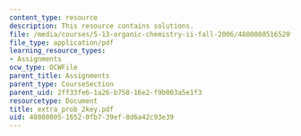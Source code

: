 ```yaml
---
content_type: resource
description: This resource contains solutions.
file: /media/courses/5-13-organic-chemistry-ii-fall-2006/4880080516520fb739ef8d6a42c93e39_extra_prob_2key.pdf
file_type: application/pdf
learning_resource_types:
- Assignments
ocw_type: OCWFile
parent_title: Assignments
parent_type: CourseSection
parent_uid: 2ff33fe6-1a26-b758-16e2-f9b003a5e1f3
resourcetype: Document
title: extra_prob_2key.pdf
uid: 48800805-1652-0fb7-39ef-8d6a42c93e39
---
```

